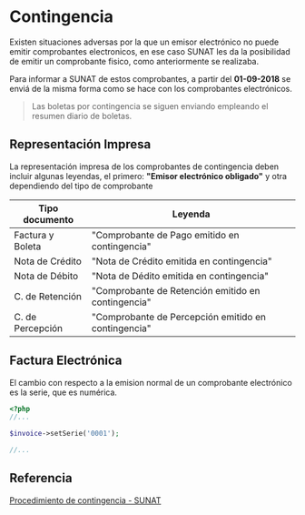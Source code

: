 # Contingencia
Existen situaciones adversas por la que un emisor electrónico no puede emitir comprobantes electronicos, en ese caso 
SUNAT les da la posibilidad de emitir un comprobante fisico, como anteriormente se realizaba.

Para informar a SUNAT de estos comprobantes, a partir del **01-09-2018** se enviá de la misma forma como se hace con
los comprobantes electrónicos.
> Las boletas por contingencia se siguen enviando empleando el resumen diario de boletas.


## Representación Impresa
La representación impresa de los comprobantes de contingencia deben incluir algunas leyendas, el primero: **"Emisor electrónico obligado"** y otra
dependiendo del tipo de comprobante

| Tipo documento   | Leyenda                                             |
|------------------|-----------------------------------------------------|
| Factura y Boleta | "Comprobante de Pago emitido en contingencia"       |
| Nota de Crédito  | "Nota de Crédito emitida en contingencia"           |
| Nota de Débito   | "Nota de Dédito emitida en contingencia"            |
| C. de Retención  | "Comprobante de Retención emitido en contingencia"  |
| C. de Percepción | "Comprobante de Percepción emitido en contingencia" |

## Factura Electrónica
El cambio con respecto a la emision normal de un comprobante electrónico es la serie, que es numérica.

```php
<?php
//...

$invoice->setSerie('0001');

//...
```

## Referencia

[Procedimiento de contingencia - SUNAT](https://cpe.sunat.gob.pe/informacion_general/procedimiento_contingencia)